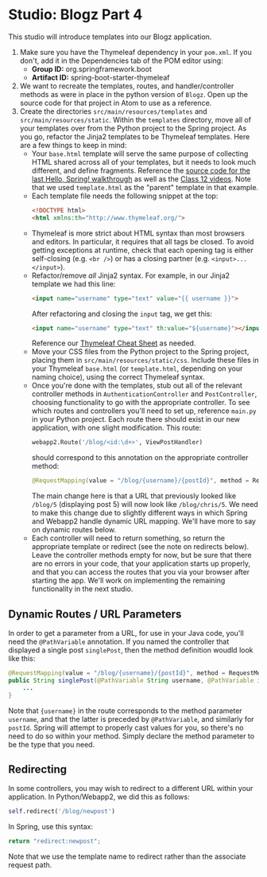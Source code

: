 # Studio: Blogz Part 4

This studio will introduce templates into our Blogz application.

1. Make sure you have the Thymeleaf dependency in your `pom.xml`. If you don't, add it in the Dependencies tab of the POM editor using:
    - **Group ID:** org.springframework.boot
    - **Artifact ID:** spring-boot-starter-thymeleaf
2. We want to recreate the templates, routes, and handler/controller methods as were in place in the python version of `Blogz`. Open up the source code for that project in Atom to use as a reference.
3. Create the directories `src/main/resources/templates` and `src/main/resources/static`. Within the `templates` directory, move all of your templates over from the Python project to the Spring project. As you go, refactor the Jinja2 templates to be Thymeleaf templates. Here are a few things to keep in mind:
    - Your `base.html` template will serve the same purpose of collecting HTML shared across all of your templates, but it needs to look much different, and define fragments. Reference the [source code for the last Hello, Spring! walkthrough][hs-source] as well as the [Class 12 videos][class12-videos]. Note that we used `template.html` as the "parent" template in that example.
    - Each template file needs the following snippet at the top:
        ```html
        <!DOCTYPE html>
        <html xmlns:th="http://www.thymeleaf.org/">
        ```
    - Thymeleaf is more strict about HTML syntax than most browsers and editors. In particular, it requires that all tags be closed. To avoid getting exceptions at runtime, check that each opening tag is either self-closing (e.g. `<br />`) or has a closing partner (e.g. `<input>...</input>`).
    - Refactor/remove *all* Jinja2 syntax. For example, in our Jinja2 template we had this line:
        ```html
        <input name="username" type="text" value="{{ username }}">
        ```
        After refactoring and closing the `input` tag, we get this:
        ```html
        <input name="username" type="text" th:value="${username}"></input>
        ```
        Reference our [Thymeleaf Cheat Sheet][cheat-sheet] as needed.
    - Move your CSS files from the Python project to the Spring project, placing them in `src/main/resources/static/css`. Include these files in your Thymeleaf `base.html` (or `template.html`, depending on your naming choice), using the correct Thymeleaf syntax.
    - Once you're done with the templates, stub out all of the relevant controller methods in `AuthenticationController` and `PostController`, choosing functionality to go with the appropriate controller. To see which routes and controllers you'll need to set up, reference `main.py` in your Python project. Each route there should exist in our new application, with one slight modification. This route:
        ```python
        webapp2.Route('/blog/<id:\d+>', ViewPostHandler)
        ```
        should correspond to this annotation on the appropriate controller method:
        ```java
        @RequestMapping(value = "/blog/{username}/{postId}", method = RequestMethod.GET)
        ```
        The main change here is that a URL that previously looked like `/blog/5` (displaying post 5) will now look like `/blog/chris/5`. We need to make this change due to slightly different ways in which Spring and Webapp2 handle dynamic URL mapping. We'll have more to say on dynamic routes below.
    - Each controller will need to return something, so return the appropriate template or redirect (see the note on redirects below). Leave the controller methods empty for now, but be sure that there are no errors in your code, that your application starts up properly, and that you can access the routes that you via your browser after starting the app. We'll work on implementing the remaining functionality in the next studio.


## Dynamic Routes / URL Parameters

In order to get a parameter from a URL, for use in your Java code, you'll need the `@PathVariable` annotation. If you named the controller that displayed a single post `singlePost`, then the method definition woudld look like this:
```java
@RequestMapping(value = "/blog/{username}/{postId}", method = RequestMethod.GET)
public String singlePost(@PathVariable String username, @PathVariable int postId, Model model) {
    ...
}
```
Note that `{username}` in the route corresponds to the method parameter `username`, and that the latter is preceded by `@PathVariable`, and similarly for `postId`. Spring will attempt to properly cast values for you, so there's no need to do so within your method. Simply declare the method parameter to be the type that you need.

## Redirecting

In some controllers, you may wish to redirect to a different URL within your application. In Python/Webapp2, we did this as follows:
```python
self.redirect('/blog/newpost')
```
In Spring, use this syntax:
```java
return "redirect:newpost";
```
Note that we use the template name to redirect rather than the associate request path.



[hs-source]: https://github.com/LaunchCodeEducation/hello-spring/tree/walkthrough3/src/main/resources
[class12-videos]: http://education.launchcode.org/skills-back-end-java/videos/
[cheat-sheet]: https://github.com/LaunchCodeEducation/cheatsheets/blob/master/thymeleaf/README.md
